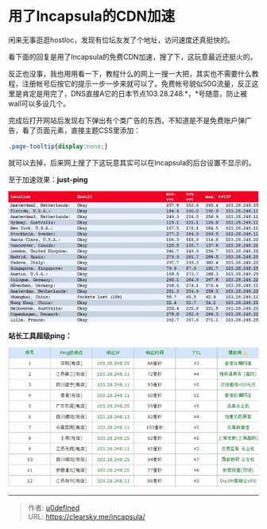 # 用了Incapsula的CDN加速


闲来无事逛逛hostloc，发现有位坛友发了个地址，访问速度还真挺快的。

看下面的回复是用了Incapsula的免费CDN加速，搜了下，这玩意最近还挺火的。

反正也没事，我也用用看一下，教程什么的网上一搜一大把，其实也不需要什么教程，注册帐号后按它的提示一步一步来就可以了。免费帐号貌似50G流量，反正这里是肯定是用完了，DNS直接A它的日本节点103.28.248.*，*号随意，防止被wall可以多设几个。


完成后打开网站后发现右下弹出有个类广告的东西，不知道是不是免费账户弹广告，看了页面元素，直接主题CSS里添加：


```css
.page-tooltip{display:none;}
```
就可以去掉，后来网上搜了下这玩意其实可以在Incapsula的后台设置不显示的。

至于加速效果：**just-ping**

![Just-Ping测试截图](3880827161.jpg "Just-Ping测试截图")

**站长工具超级ping：**

![超级ping测试截图](1607363620.jpg "超级ping测试截图")


---

> 作者: [u0defined](http://clearsky.me/)  
> URL: https://clearsky.me/incapsula/  

